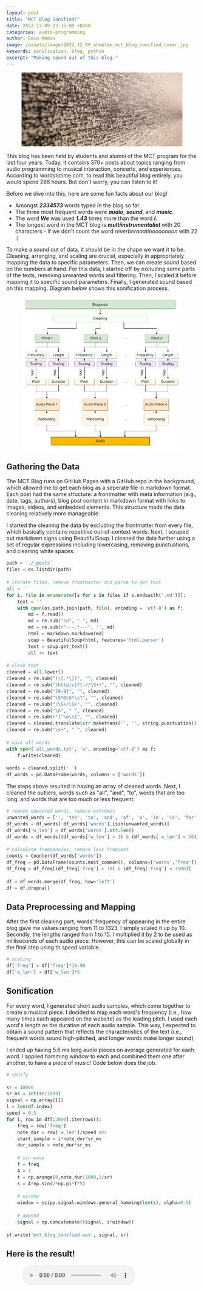 ```yaml
---
layout: post
title: "MCT Blog Sonified!"
date: 2022-12-09 22:35:00 +0200
categories: audio-programming
author: Emin Memis
image: /assets/image/2022_12_09_ahmetem_mct_blog_sonified_cover.jpg
keywords: sonification, blog, python
excerpt: "Making sound out of this blog."
---
```


<figure style="float: none">
   <img src="/assets/image/2022_12_09_ahmetem_mct_blog_sonified_banner.jpg" width="auto"  alt="" title="Photo by Jimmy Chan" width="auto" />
</figure>

This blog has been held by students and alumni of the MCT program for the last four years. Today, it contains 370+ posts about topics ranging from audio programming to musical interaction, concerts, and experiences. According to wordstotime.com, to read this beautiful blog entirely, you would spend 286 hours. But don't worry, you can listen to it!

Before we dive into this, here are some fun facts about our blog!
- Amongst **_2334573_** words typed in the blog so far.
- The three most frequent words were **_audio_**, **_sound_**, and **_music_**.
- The word **_We_** was used **_1.43_** times more than the word **_I_**.
- The longest word in the MCT blog is **_multiinstrumentalist_** with 20 characters - if we don't count the word _reverberaaatioooooooon_ with 22 :)

To make a sound out of data, it should be in the shape we want it to be. Cleaning, arranging, and scaling are crucial, especially in appropriately mapping the data to specific parameters. Then, we can create _sound_ based on the numbers at hand. For this data, I started off by excluding some parts of the texts, removing unwanted words and filtering. Then, I scaled it before mapping it to specific sound parameters. Finally, I generated sound based on this mapping. Diagram below shows this sonification process.

<figure style="float: none">
   <img src="/assets/image/2022_12_09_ahmetem_mct_blog_sonified_diagram_01.png" alt="Sonification Process" title="Sonification Process" width="auto" />
</figure>

## Gathering the Data
The MCT Blog runs on GitHub Pages with a GitHub repo in the background, which allowed me to get each blog as a seperate file in markdown format. Each post had the same structure: a frontmatter with meta information (e.g., date, tags, authors), blog post content in markdown format with links to images, videos, and embedded elements. This structure made the data cleaning relatively more manageable.

I started the cleaning the data by excluding the frontmatter from every file, which basically contains repetitive out-of-context words. Next, I scraped out markdown signs using BeautifulSoup. I cleaned the data further using a set of regular expressions including lowercasing, removing punctuations, and cleaning white spaces.

```python
path = './_posts'
files = os.listdir(path)

# iterate files, remove frontmatter and parse to get text
all = ''
for i, file in enumerate([s for s in files if s.endswith('.md')]):
    text = ''
    with open(os.path.join(path, file), encoding = 'utf-8') as f:
        md = f.read()
        md = re.sub("\n", " ", md)
        md = re.sub(r"---.*---", '', md)
        html = markdown.markdown(md)
        soup = BeautifulSoup(html, features='html.parser')
        text = soup.get_text()
        all += text

# clean text
cleaned = all.lower()
cleaned = re.sub("(\[.*\])", "", cleaned)
cleaned = re.sub("(http[s]?\://\S+)", "", cleaned)
cleaned = re.sub("[0-9]", "", cleaned)
cleaned = re.sub("\S*@\S*\s?", "", cleaned)
cleaned = re.sub("/\S+/\S+", "", cleaned)
cleaned = re.sub("\n", " ", cleaned)
cleaned = re.sub(r"[^\w\s]", "", cleaned)
cleaned = cleaned.translate(str.maketrans('', '', string.punctuation))
cleaned = re.sub("\s+", " ", cleaned)

# save all words
with open('all_words.txt', 'w', encoding='utf-8') as f:
    f.write(cleaned)

words = cleaned.split(' ')
df_words = pd.DataFrame(words, columns = ['words'])
```

The steps above resulted in having an array of cleaned words. Next, I cleaned the outliers, words such as "all", "and", "to", words that are too long, and words that are too much or less frequent. 

```python
# remove unwanted words, remove extremes
unwanted_words = ['', 'the', 'to', 'and', 'of', 'a', 'in', 'is', 'for', 'with', 'that']
df_words = df_words[~df_words['words'].isin(unwanted_words)]
df_words['w_len'] = df_words['words'].str.len()
df_words = df_words[(df_words['w_len'] > 1) & (df_words['w_len'] < 20)]

# calculate frequencies, remove less frequent
counts = Counter(df_words['words'])
df_freq = pd.DataFrame(counts.most_common(), columns=['words','freq'])
df_freq = df_freq[(df_freq['freq'] > 10) & (df_freq['freq'] < 1500)]

df = df_words.merge(df_freq, how='left')
df = df.dropna()
```

## Data Preprocessing and Mapping
After the first cleaning part, words' frequency of appearing in the entire blog gave me values ranging from 11 to 1323. I simply scaled it up by 10. Secondly, the lengths ranged from 1 to 15. I multiplied it by 2 to be used as milliseconds of each audio piece. However, this can be scaled globally in the final step using th _speed_ variable.

```python
# scaling
df['freq'] = df['freq']*10-90
df['w_len'] = df['w_len']*5
```

## Sonification
For every word, I generated short audio samples, which come together to create a musical piece. I decided to map each word's frequency (i.e., how many times each appeared on the website) as the leading pitch. I used each word's length as the duration of each audio sample. This way, I expected to obtain a sound pattern that reflects the characteristics of the text (i.e., frequent words sound high-pitched, and longer words make longer sound).

I ended up having 5.6 ms long audio pieces on average generated for each word. I applied hamming window to each and combined them one after another, to have a piece of music! Code below does the job.


```python
# sonify

sr = 48000
sr_ms = int(sr/1000)
signal = np.array([])
l = len(df.index)
speed = 0.5
for i, row in df[:2000].iterrows():
    freq = row['freq']
    note_dur = row['w_len']/speed #ms
    start_sample = i*note_dur*sr_ms
    dur_sample = note_dur*sr_ms

    # sin wave
    f = freq
    A = 1
    t = np.arange(0,note_dur/1000,1/sr)
    s = A*np.sin(2*np.pi*f*t)

    # window
    window = scipy.signal.windows.general_hamming(len(s), alpha=0.5)

    # append
    signal = np.concatenate((signal, s*window))

sf.write('mct_blog_sonified.wav', signal, sr)
```

## Here is the result!

<figure style="float: none">
  <audio controls>
    <source src="https://www.uio.no/english/studies/programmes/mct-master/blog/assets/audio/2022_12_09_ahmetem_mct_blog_sonified.wav" type="audio/mpeg">
    MCT Blog Sonified!
  </audio>
  <figcaption></figcaption>
</figure>

<div class="github-card" data-github="aememis/mct-blog-sonified" data-width="400" data-height="150" data-theme="default"></div>
<script src="//cdn.jsdelivr.net/github-cards/latest/widget.js"></script>